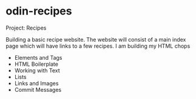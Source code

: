 # odin-recipes
Project: Recipes

Building a basic recipe website. The website will consist of a main index page which will have links to a few recipes.
I am building my HTML chops
- Elements and Tags
- HTML Boilerplate
- Working with Text
- Lists
- Links and Images
- Commit Messages
